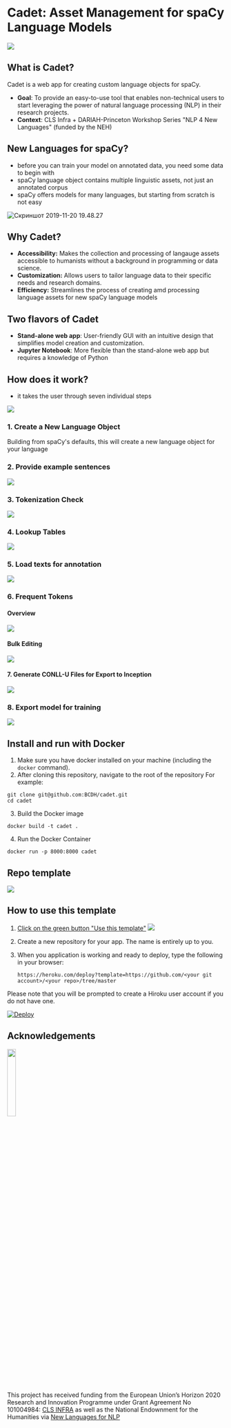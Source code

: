 # Cadet: Asset Management for spaCy Language Models

![](https://i.imgur.com/yhTiX7G.jpeg)<!-- .element: style="width:70%; background: #222222; border:0; box-shadow:none;" -->

## What is Cadet?

Cadet is a web app for creating custom language objects for spaCy.

- **Goal**: To provide an easy-to-use tool that enables non-technical users to start leveraging the power of natural language processing (NLP) in their research projects.
- **Context**: CLS Infra + DARIAH-Princeton Workshop Series "NLP 4 New Languages" (funded by the NEH)

## New Languages for spaCy?

- before you can train your model on annotated data, you need some data to begin with
- spaCy language object contains multiple linguistic assets, not just an annotated corpus
- spaCy offers models for many languages, but starting from scratch is not easy

![Скриншот 2019-11-20 19.48.27](https://i.imgur.com/7e7B8Pc.png)

## Why Cadet?

- **Accessibility:** Makes the collection and processing of langauge assets accessible to humanists without a background in programming or data science.
- **Customization:** Allows users to tailor language data to their specific needs and research domains.
- **Efficiency:** Streamlines the process of creating amd processing language assets for new spaCy language models

## Two flavors of Cadet

- **Stand-alone web app**: User-friendly GUI with an intuitive design that simplifies model creation and customization.
- **Jupyter Notebook**: More flexible than the stand-alone web app but requires a knowledge of Python

## How does it work?

- it takes the user through seven individual steps

![](https://i.imgur.com/QeBW6GO.png) <!-- .element: style="width:70%; border:none; background: none" -->

### 1. Create a New Language Object

Building from spaCy's defaults, this will create a new language object for your language

### 2. Provide example sentences

![](https://i.imgur.com/ak948Ha.png)<!-- .element: style="width:90%; border:none; background: none" -->

### 3. Tokenization Check

![](https://i.imgur.com/GRmRT1X.png)<!-- .element: style="width:90%; border:none; background: none" -->

### 4. Lookup Tables

![](https://i.imgur.com/qu7X9k6.png)<!-- .element: style="width:90%; border:none; background: none" -->

### 5. Load texts for annotation

![](https://i.imgur.com/SgeCIfI.png)<!-- .element: style="width:90%; border:none; background: none" -->

### 6. Frequent Tokens

#### Overview

![](https://i.imgur.com/im3FwqF.png)<!-- .element: style="width:70%; border:none; background: none" -->

#### Bulk Editing

![](https://i.imgur.com/nUBSOwS.png)<!-- .element: style="width:80%; border:none; background: none" -->

#### 7. Generate CONLL-U Files for Export to Inception

![](https://i.imgur.com/dEye0Io.jpeg) <!-- .element: style="width:70%; border:none; background: #222222;  box-shadow:none;" -->

### 8. Export model for training

![](https://i.imgur.com/kQxhPtZ.png)<!-- .element: style="width:70%; border:none; background: #222222; box-shadow:none;" -->

## Install and run with Docker

1. Make sure you have docker installed on your machine (including the `docker` command).
2. After cloning this repository, navigate to the root of the repository
For example:
```
git clone git@github.com:BCDH/cadet.git
cd cadet
```
3. Build the Docker image
```
docker build -t cadet .
```

4. Run the Docker Container
```
docker run -p 8000:8000 cadet
```
 

## Repo template

![](https://i.imgur.com/ttcnsAr.png)<!-- .element: style="width:70%; border:none; background: #222222; box-shadow:none;" -->

## How to use this template

1. [Click on the green button "Use this template"](https://docs.github.com/en/free-pro-team@latest/github/creating-cloning-and-archiving-repositories/creating-a-repository-from-a-template)
  ![](https://i.imgur.com/Rh2y7ZK.png)

2. Create a new repository for your app.  The name is entirely up to you.

3. When you application is working and ready to deploy, type the following in your browser:

    `https://heroku.com/deploy?template=https://github.com/<your git account>/<your repo>/tree/master`  

Please note that you will be prompted to create a Hiroku user account if you do not have one.

<a href="https://heroku.com/deploy">
  <img src="https://www.herokucdn.com/deploy/button.svg" alt="Deploy">
</a>

## Acknowledgements

<img src="https://i.imgur.com/z7WiXJU.jpeg" width=20% height=20%>

This project has received funding from the European Union’s Horizon 2020 Research and Innovation Programme under Grant Agreement No 101004984: [CLS INFRA](https://clsinfra.io) as well as the National Endownment for the Humanities via [New Languages for NLP](https://newnlp.princeton.edu)
